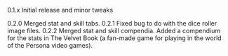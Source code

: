 0.1.x
Initial release and minor tweaks

0.2.0
Merged stat and skill tabs.
0.2.1
Fixed bug to do with the dice roller image files.
0.2.2
Merged stat and skill compendia.
Added a compendium for the stats in The Velvet Book (a fan-made game for playing in the world of the Persona video games).
